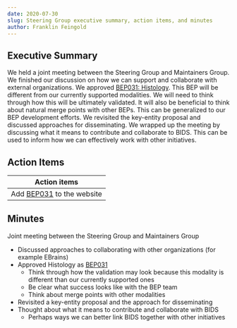 ```yaml
---
date: 2020-07-30
slug: Steering Group executive summary, action items, and minutes
author: Franklin Feingold
---
```





<!-- more -->


## Executive Summary

We held a joint meeting between the Steering Group and Maintainers Group. We finished our discussion on how we can support and collaborate with external organizations. We approved [BEP031: Histology](https://bids.neuroimaging.io/bep031). This BEP will be different from our currently supported modalities. We will need to think through how this will be ultimately validated. It will also be beneficial to think about natural merge points with other BEPs. This can be generalized to our BEP development efforts. We revisited the key-entity proposal and discussed approaches for disseminating. We wrapped up the meeting by discussing what it means to contribute and collaborate to BIDS. This can be used to inform how we can effectively work with other initiatives.

## Action Items

| Action items |
| -------- |
| Add [BEP031](https://bids.neuroimaging.io/bep031)  to the website     |

## Minutes

Joint meeting between the Steering Group and Maintainers Group
- Discussed approaches to collaborating with other organizations (for example EBrains)
- Approved Histology as [BEP031](https://bids.neuroimaging.io/bep031)
  - Think through how the validation may look because this modality is different than our currently supported ones
  - Be clear what success looks like with the BEP team
  - Think about merge points with other modalities
- Revisited a key-entity proposal and the approach for disseminating
- Thought about what it means to contribute and collaborate with BIDS
  - Perhaps ways we can better link BIDS together with other initiatives

